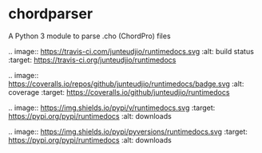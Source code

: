 # chordparser
A Python 3 module to parse .cho (ChordPro) files

.. image:: https://travis-ci.com/junteudjio/runtimedocs.svg
   :alt: build status
   :target: https://travis-ci.org/junteudjio/runtimedocs

.. image:: https://coveralls.io/repos/github/junteudjio/runtimedocs/badge.svg
   :alt: coverage
   :target: https://coveralls.io/github/junteudjio/runtimedocs


.. image:: https://img.shields.io/pypi/v/runtimedocs.svg
   :target: https://pypi.org/pypi/runtimedocs
   :alt: downloads

.. image:: https://img.shields.io/pypi/pyversions/runtimedocs.svg
   :target: https://pypi.org/pypi/runtimedocs
   :alt: downloads

